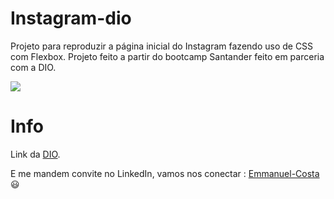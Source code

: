 # Instagram-dio
Projeto para reproduzir a página inicial do Instagram fazendo uso de CSS com Flexbox. Projeto feito a partir do bootcamp Santander feito em parceria com a DIO.

<img src="https://user-images.githubusercontent.com/82117565/175457800-e16e0d3c-7a6e-4cde-97ed-4256054aa1b5.png" >

# Info
Link da [DIO](https://www.dio.me/).

E me mandem convite no LinkedIn, vamos nos conectar : [Emmanuel-Costa](https://www.linkedin.com/in/emmanuel-costa-93480a171/) 😃
